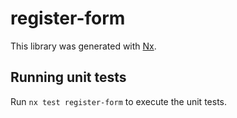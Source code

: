 # register-form

This library was generated with [Nx](https://nx.dev).

## Running unit tests

Run `nx test register-form` to execute the unit tests.

